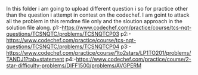 In this folder i am going to upload different question i so for practice other than the question i attempt in contest on the codechef. I am goint to attack all the problem in this remdme file only and the sloution approach in the solution file along.
p1:-https://www.codechef.com/practice/course/tcs-nqt-questions/TCSNQTC/problems/TCSNQTCP03
p2:-https://www.codechef.com/practice/course/tcs-nqt-questions/TCSNQTC/problems/TCSNQTCP04
p3:- https://www.codechef.com/practice/course/1to2stars/LP1TO201/problems/TANDJ1?tab=statement
p4:-https://www.codechef.com/practice/course/2-star-difficulty-problems/DIFF1500/problems/AVGPERM
